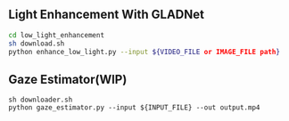 ## Light Enhancement With GLADNet


```sh
cd low_light_enhancement
sh download.sh
python enhance_low_light.py --input ${VIDEO_FILE or IMAGE_FILE path}
```

## Gaze Estimator(WIP)
```
sh downloader.sh
python gaze_estimator.py --input ${INPUT_FILE} --out output.mp4
```
